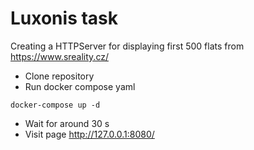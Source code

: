 # Luxonis task # 
Creating a HTTPServer for displaying first 500 flats from https://www.sreality.cz/

- Clone repository
- Run docker compose yaml
```
docker-compose up -d
```
- Wait for around 30 s
- Visit page
http://127.0.0.1:8080/
